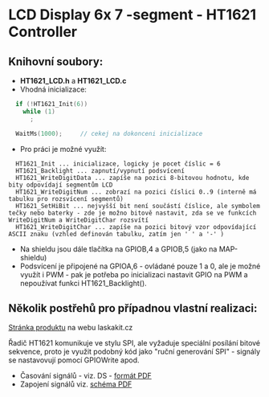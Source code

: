 # LCD Display 6x 7 -segment - HT1621 Controller

## Knihovní soubory:
* **HT1621_LCD.h** a **HT1621_LCD.c**
* Vhodná inicializace:
```C++
  if (!HT1621_Init(6))
    while (1)
      ;

  WaitMs(1000);     // cekej na dokonceni inicializace
```
* Pro práci je možné využít:
```
  HT1621_Init ... inicializace, logicky je pocet číslic = 6
  HT1621_Backlight ... zapnutí/vypnutí podsvícení
  HT1621_WriteDigitData ... zapíše na pozici 8-bitovou hodnotu, kde bity odpovídají segmentům LCD 
  HT1621_WriteDigitNum ... zobrazí na pozici číslici 0..9 (interně má tabulku pro rozsvícení segmentů)
  HT1621_SetHiBit ... nejvyšší bit není součástí číslice, ale symbolem tečky nebo baterky - zde je možno bitově nastavit, zda se ve funkcích WriteDigitNum a WriteDigitChar rozsvítí
  HT1621_WriteDigitChar ... zapíše na pozici bitový vzor odpovídající ASCII znaku (vzhled definován tabulku, zatím jen ' ' a '-' )
```
* Na shieldu jsou dále tlačítka na GPIOB,4 a GPIOB,5 (jako na MAP-shieldu)
* Podsvícení je připojené na GPIOA,6 - ovládané pouze 1 a 0, ale je možné využít i PWM - pak je potřeba po inicializaci nastavit GPIO na PWM a nepoužívat funkci HT1621_Backlight().

## Několik postřehů pro případnou vlastní realizaci:

[Stránka produktu](https://www.laskakit.cz/6-mistny-sedmisegmentovy-lcd-displej-2-4--ht1621--bily/) na webu laskakit.cz

Řadič HT1621 komunikuje ve stylu SPI, ale vyžaduje speciální posílání bitové sekvence, proto je využit podobný kód jako "ruční generování SPI" - signály se nastavovují pomocí GPIOWrite apod.
* Časování signálů - viz. DS - [formát PDF](./HT1621.pdf)
* Zapojení signálů viz. [schéma PDF](./MAP_6X7_SEGMENT_DISP.PDF)

